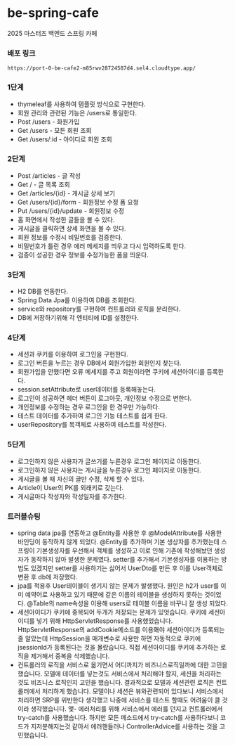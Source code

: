 # be-spring-cafe

2025 마스터즈 백엔드 스프링 카페

### 배포 링크
    https://port-0-be-cafe2-m85rwv28724587d4.sel4.cloudtype.app/

### 1단계
- thymeleaf를 사용하여 템플릿 방식으로 구현한다.
- 회원 관리와 관련된 기능은 /users로 통일한다.
- Post /users -  화원가입
- Get /users -  모든 회원 조회
- Get /users/:id - 아이디로 회원 조회

### 2단계
- Post /articles - 글 작성
- Get / - 글 목록 조회
- Get /articles/{id} - 게시글 상세 보기
- Get /users/{id}/form - 회원정보 수정 폼 요청
- Put /users/{id}/update - 회원정보 수정
- 홈 화면에서 작성한 글들을 볼 수 있다.
- 게시글을 클릭하면 상세 화면을 볼 수 있다. 
- 회원 정보를 수정시 비밀번호를 검증한다.
- 비밀번호가 틀린 경우 에러 메세지를 띄우고 다시 입력하도록 한다.
- 검증이 성공한 경우 정보를 수정가능한 폼을 띄운다.

### 3단계
- H2 DB를 연동한다.
- Spring Data Jpa를 이용하여 DB를 조회한다.
- service와 repository를 구현하여 컨트롤러와 로직을 분리한다.
- DB에 저장하기위해 각 엔티티에 ID를 설정한다.

### 4단계
- 세션과 쿠키를 이용하여 로그인을 구현한다.
- 로그인 버튼을 누르는 경우 DB에서 회원가입한 회원인지 찾는다.
- 회원가입을 안했다면 오류 메세지를 주고 회원이라면 쿠키에 세션아이디를 등록한다.
- session.setAttribute로 user데이터를 등록해놓는다.
- 로그인이 성공하면 헤더 버튼이 로그아웃, 개인정보 수정으로 변한다.
- 개인정보를 수정하는 경우 로그인을 한 경우만 가능하다.
- 테스트 데이터를 추가하여 로그인 기능 테스트를 쉽게 한다.
- userRepository를 목객체로 사용하여 테스트를 작성한다.

### 5단게
- 로그인하지 않은 사용자가 글쓰기를 누른경우 로그인 페이지로 이동한다.
- 로그인하지 않은 사용자는 게시글을 누른경우 로그인 페이지로 이동한다.
- 게시글을 볼 때 자신의 글만 수정, 삭제 할 수 있다.
- Article이 User의 PK를 외래키로 갖는다.
- 게시글마다 작성자와 작성일자를 추가한다.

### 트러블슈팅
- spring data jpa를 연동하고 @Entity를 사용한 후 @ModelAttribute를 사용한 바인딩이 동작하지 않게 되었다.
  @Entity를 추가하며 기본 생상자를 추가했는데 스프링이 기본생성자를 우선해서 객체를 생성하고 이로 인해 기존에 작성해놨던 생성자가 동작하지 않아 발생한 문제였다. 
 setter를 추가해서 기본생성자를 이용하는 방법도 있겠지만 setter를 사용하기는 싫어서 UserDto를 만든 후 이를 User객체로 변환 후 db에 저장했다.
- jpa를 적용후 User테이블이 생기지 않는 문제가 발생했다. 원인은 h2가 user를 이미 예약어로 사용하고 있기 때문에 같은 이름의 테이블을 생성하지 못하는 것이었다.
 @Table의 name속성을 이용해 users로 테이블 이름을 바꾸니 잘 생성 되었다.
- 세션아이디가 쿠키에 중복되어 두개가 저장되는 문제가 있엇습니다. 쿠키에 세션아이디를 넣기 위해 HttpServletResponse를 사용했었습니다. 
 HttpServletResponse의 addCookie메소드를 이용홰야 세션아이디가 등록되는줄 알았는데 HttpSession을 매개변수로 사용만 하면 자동적으로 쿠키에 jsessionId가 등록된다는 것을 몰랐습니다.
 직접 세션아이디를 쿠키에 추가하는 로직을 제거해서 중복을 삭제했습니다.
- 컨트롤러의 로직을 서비스로 옮기면서 어디까지가 비즈니스로직일까에 대한 고민을 했습니다. 모델에 데이터를 넣는것도 서비스에서 처리해야 할지, 세션을 처리하는 것도 비즈니스 로직인지 고민을 했습니다.
 결과적으로 모델과 세션관련 로직은 컨트롤러에서 처리하게 했습니다. 모델이나 세션은 뷰와관련되어 있다보니 서비스에서 처리하면 SRP를 위반한다 생각했고 나중에 서비스를 테스트 할때도 어려움이 클 것이라 생각했습니다.
앷- 에러처리를 위해 서비스에서 에러를 던지고 컨트롤러에서 try-catch를 사용했습니다. 하지만 모든 메소드에서 try-catch를 사용하다보니 코드가 지저분해지는것 같아서 에러핸들러나 ControllerAdvice를 사용하는 것을 고민했습니다.